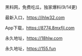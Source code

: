 黑料网，免费吃瓜，独家爆料(9/14更)

最新入口，https://ihlw32.com

App下载，https://8774.8mxfjl.com

永久地址，https://18hlw.com

永久地址，https://155.fun
